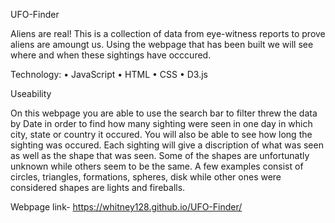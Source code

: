 UFO-Finder

Aliens are real! This is a collection of data from eye-witness reports to prove aliens are amoungt us. 
Using the webpage that has been built we will see where and when these sightings have occcured.

Technology:
•	JavaScript
•	HTML
•	CSS
•	D3.js

Useability

On this webpage you are able to use the search bar to filter threw the data by Date in order to find how many sighting were seen in one day in which city, state or country it occured.
You will also be able to see how long the sighting was occured.
Each sighting will give a discription of what was seen as well as the shape that was seen.
Some of the shapes are unfortunatly unknown while others seem to be the same. 
A few examples consist of circles, triangles, formations, spheres, disk
while other ones were considered shapes are lights and fireballs.

Webpage link- https://whitney128.github.io/UFO-Finder/
